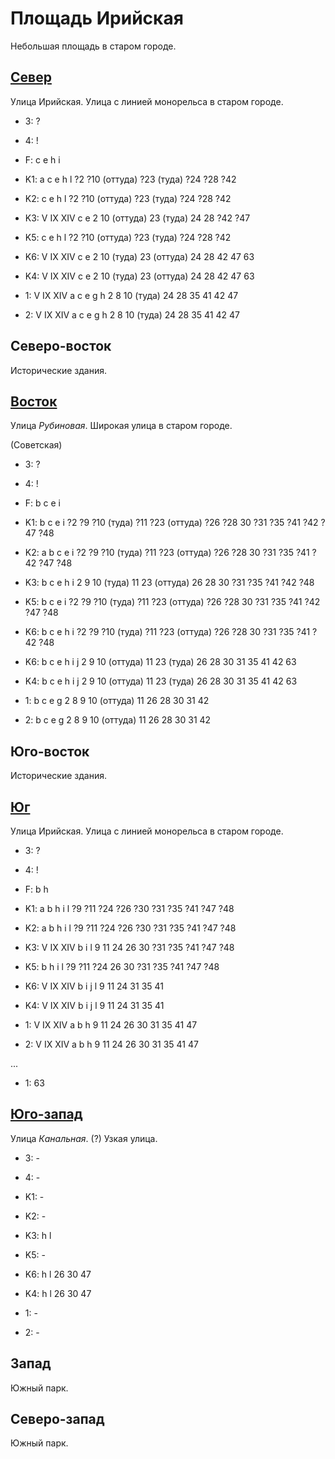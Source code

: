 # Площадь Ирийская

Небольшая площадь в старом городе.

## [Север](./11520030.md)

Улица Ирийская.
Улица с линией монорельса в старом городе.

* 3:    ?
* 4:    !
* F:    c   e   h   i
* K1:   a   c   e   h   l
        ?2  ?10 (оттуда)    ?23 (туда)  ?24 ?28 ?42
* K2:   c   e   h   l
        ?2  ?10 (оттуда)    ?23 (туда)  ?24 ?28 ?42
* K3:   V   IX  XIV
        c   e
        2   10 (оттуда)     23 (туда)   24  28 ?42 ?47
* K5:   c   e   h   l
        ?2  ?10 (оттуда)    ?23 (туда)  ?24 ?28 ?42

* K6:   V   IX  XIV
        c   e
        2   10 (туда)   23 (оттуда) 24  28  42  47  63
* K4:   V   IX  XIV
        c   e
        2   10 (туда)   23 (оттуда) 24  28  42  47  63
* 1:    V   IX  XIV
        a   c   e   g   h
        2   8   10 (туда)   24  28  35  41  42  47
* 2:    V   IX  XIV
        a   c   e   g   h
        2   8   10 (туда)   24  28  35  41  42  47

## Северо-восток

Исторические здания.

## [Восток](./11540040.md)

Улица *Рубиновая*.
Широкая улица в старом городе.

(Советская)

* 3:    ?
* 4:    !
* F:    b   c   e   i
* K1:   b   c   e   i
        ?2  ?9  ?10 (туда)  ?11 ?23 (оттуда)    ?26 ?28 30  ?31 ?35 ?41 ?42 ?47 ?48
* K2:   a   b   c   e   i
        ?2  ?9  ?10 (туда)  ?11 ?23 (оттуда)    ?26 ?28 30  ?31 ?35 ?41 ?42 ?47 ?48
* K3:   b   c   e   h   i
        2   9   10 (туда)   11  23 (оттуда)     26  28  30  ?31 ?35 ?41 ?42 ?48
* K5:   b   c   e   i
        ?2  ?9  ?10 (туда)  ?11 ?23 (оттуда)    ?26 ?28 30  ?31 ?35 ?41 ?42 ?47 ?48
* K6:   b   c   e   h   i
        ?2  ?9  ?10 (туда)  ?11 ?23 (оттуда)    ?26 ?28 30  ?31 ?35 ?41 ?42 ?48

* K6:   b   c   e   h   i   j
        2   9   10 (оттуда) 11  23 (туда)   26  28  30  31  35  41  42  63
* K4:   b   c   e   h   i   j
        2   9   10 (оттуда) 11  23 (туда)   26  28  30  31  35  41  42  63
* 1:    b   c   e   g
        2   8   9   10 (оттуда) 11  26  28  30  31  42
* 2:    b   c   e   g
        2   8   9   10 (оттуда) 11  26  28  30  31  42

## Юго-восток

Исторические здания.

## [Юг](./11520045.md)

Улица Ирийская.
Улица с линией монорельса в старом городе.

* 3:    ?
* 4:    !
* F:    b   h
* K1:   a   b   h   i   l
        ?9  ?11 ?24 ?26 ?30 ?31 ?35 ?41 ?47 ?48
* K2:   a   b   h   i   l
        ?9  ?11 ?24 ?26 ?30 ?31 ?35 ?41 ?47 ?48
* K3:   V   IX  XIV
        b   i   l
        9   11  24  26  30  ?31 ?35 ?41 ?47 ?48
* K5:   b   h   i   l
        ?9  ?11 ?24 26  30  ?31 ?35 ?41 ?47 ?48

* K6:   V   IX  XIV
        b   i   j   l
        9   11  24  31  35  41
* K4:   V   IX  XIV
        b   i   j   l
        9   11  24  31  35  41
* 1:    V   IX  XIV
        a   b   h
        9   11  24  26  30  31  35  41  47
* 2:    V   IX  XIV
        a   b   h
        9   11  24  26  30  31  35  41  47

...

* 1:    63

## [Юго-запад](./510145.md)

Улица *Канальная*. (?)
Узкая улица.

* 3:    -
* 4:    -
* K1:   -
* K2:   -
* K3:   h   l
* K5:   -

* K6:   h   l
        26  30  47
* K4:   h   l
        26  30  47
* 1:    -
* 2:    -

## Запад

Южный парк.

## Северо-запад

Южный парк.
